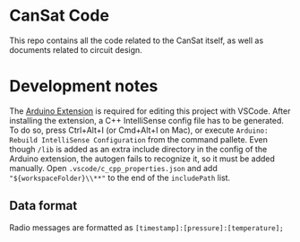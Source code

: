 # CanSat Code

This repo contains all the code related to the CanSat itself, as well as documents related to circuit design.

# Development notes

The [Arduino Extension](https://marketplace.visualstudio.com/items?itemName=vsciot-vscode.vscode-arduino) is required for editing this project with VSCode. After installing the extension, a C++ IntelliSense config file has to be generated. To do so, press Ctrl+Alt+I (or Cmd+Alt+I on Mac), or execute `Arduino: Rebuild IntelliSense Configuration` from the command pallete. Even though `/lib` is added as an extra include directory in the config of the Arduino extension, the autogen fails to recognize it, so it must be added manually. Open `.vscode/c_cpp_properties.json` and add `"${workspaceFolder}\\**"` to the end of the `includePath` list.

## Data format

Radio messages are formatted as `[timestamp]:[pressure]:[temperature];`
